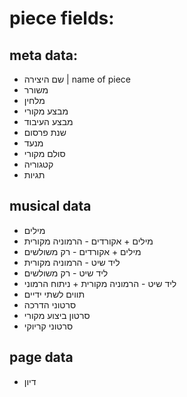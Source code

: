 # piece fields:

## meta data:

- שם היצירה | name of piece
- משורר
- מלחין
- מבצע מקורי
- מבצע העיבוד
- שנת פרסום
- מנעד
- סולם מקורי
- קטגוריה
- תגיות

## musical data

- מילים
- מילים + אקורדים - הרמוניה מקורית
- מילים + אקורדים - רק משולשים
- ליד שיט - הרמוניה מקורית
- ליד שיט - רק משולשים
- ליד שיט - הרמוניה מקורית + ניתוח הרמוני
- תווים לשתי ידיים
- סרטוני הדרכה
- סרטון ביצוע מקורי
- סרטוני קריוקי

## page data

- דיון
